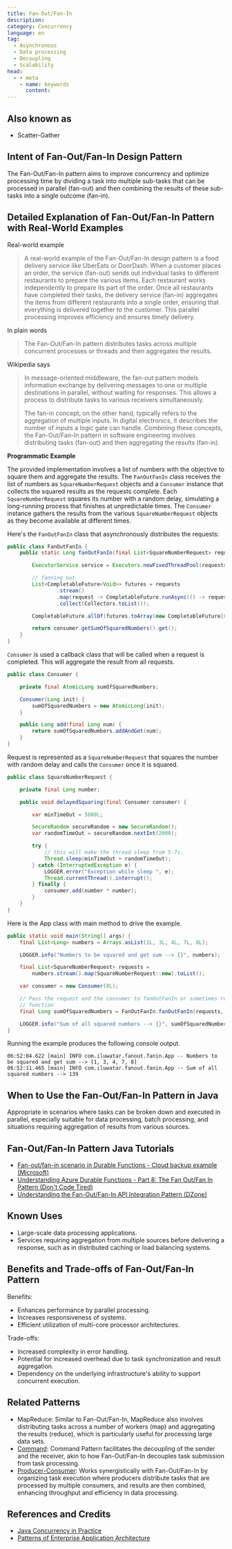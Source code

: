 ```yaml
---
title: Fan-Out/Fan-In
description:
category: Concurrency
language: en
tag:
  - Asynchronous
  - Data processing
  - Decoupling
  - Scalability
head:
  - - meta
    - name: keywords
      content:
---
```


## Also known as

* Scatter-Gather

## Intent of Fan-Out/Fan-In Design Pattern

The Fan-Out/Fan-In pattern aims to improve concurrency and optimize processing time by dividing a task into multiple sub-tasks that can be processed in parallel (fan-out) and then combining the results of these sub-tasks into a single outcome (fan-in).

## Detailed Explanation of Fan-Out/Fan-In Pattern with Real-World Examples

Real-world example

> A real-world example of the Fan-Out/Fan-In design pattern is a food delivery service like UberEats or DoorDash. When a customer places an order, the service (fan-out) sends out individual tasks to different restaurants to prepare the various items. Each restaurant works independently to prepare its part of the order. Once all restaurants have completed their tasks, the delivery service (fan-in) aggregates the items from different restaurants into a single order, ensuring that everything is delivered together to the customer. This parallel processing improves efficiency and ensures timely delivery.

In plain words

> The Fan-Out/Fan-In pattern distributes tasks across multiple concurrent processes or threads and then aggregates the results.

Wikipedia says

> In message-oriented middleware, the fan-out pattern models information exchange by delivering messages to one or multiple destinations in parallel, without waiting for responses. This allows a process to distribute tasks to various receivers simultaneously.
>
> The fan-in concept, on the other hand, typically refers to the aggregation of multiple inputs. In digital electronics, it describes the number of inputs a logic gate can handle. Combining these concepts, the Fan-Out/Fan-In pattern in software engineering involves distributing tasks (fan-out) and then aggregating the results (fan-in).

**Programmatic Example**

The provided implementation involves a list of numbers with the objective to square them and aggregate the results. The `FanOutFanIn` class receives the list of numbers as `SquareNumberRequest` objects and a `Consumer` instance that collects the squared results as the requests complete. Each `SquareNumberRequest` squares its number with a random delay, simulating a long-running process that finishes at unpredictable times. The `Consumer` instance gathers the results from the various `SquareNumberRequest` objects as they become available at different times.

Here's the `FanOutFanIn` class that asynchronously distributes the requests:

```java
public class FanOutFanIn {
    public static Long fanOutFanIn(final List<SquareNumberRequest> requests, final Consumer consumer) {

        ExecutorService service = Executors.newFixedThreadPool(requests.size());

        // fanning out
        List<CompletableFuture<Void>> futures = requests
                .stream()
                .map(request -> CompletableFuture.runAsync(() -> request.delayedSquaring(consumer), service))
                .collect(Collectors.toList());

        CompletableFuture.allOf(futures.toArray(new CompletableFuture[0])).join();

        return consumer.getSumOfSquaredNumbers().get();
    }
}
```

`Consumer` is used a callback class that will be called when a request is completed. This will aggregate the result from all requests.

```java
public class Consumer {

    private final AtomicLong sumOfSquaredNumbers;

    Consumer(Long init) {
        sumOfSquaredNumbers = new AtomicLong(init);
    }

    public Long add(final Long num) {
        return sumOfSquaredNumbers.addAndGet(num);
    }
}
```

Request is represented as a `SquareNumberRequest` that squares the number with random delay and calls the `Consumer` once it is squared.

```java
public class SquareNumberRequest {

    private final Long number;

    public void delayedSquaring(final Consumer consumer) {

        var minTimeOut = 5000L;

        SecureRandom secureRandom = new SecureRandom();
        var randomTimeOut = secureRandom.nextInt(2000);

        try {
            // this will make the thread sleep from 5-7s.
            Thread.sleep(minTimeOut + randomTimeOut);
        } catch (InterruptedException e) {
            LOGGER.error("Exception while sleep ", e);
            Thread.currentThread().interrupt();
        } finally {
            consumer.add(number * number);
        }
    }
}
```

Here is the App class with main method to drive the example.

```java
public static void main(String[] args) {
    final List<Long> numbers = Arrays.asList(1L, 3L, 4L, 7L, 8L);

    LOGGER.info("Numbers to be squared and get sum --> {}", numbers);

    final List<SquareNumberRequest> requests =
        numbers.stream().map(SquareNumberRequest::new).toList();

    var consumer = new Consumer(0L);

    // Pass the request and the consumer to fanOutFanIn or sometimes referred as Orchestrator
    // function
    final Long sumOfSquaredNumbers = FanOutFanIn.fanOutFanIn(requests, consumer);

    LOGGER.info("Sum of all squared numbers --> {}", sumOfSquaredNumbers);
}
```

Running the example produces the following console output.

```
06:52:04.622 [main] INFO com.iluwatar.fanout.fanin.App -- Numbers to be squared and get sum --> [1, 3, 4, 7, 8]
06:52:11.465 [main] INFO com.iluwatar.fanout.fanin.App -- Sum of all squared numbers --> 139
```

## When to Use the Fan-Out/Fan-In Pattern in Java

Appropriate in scenarios where tasks can be broken down and executed in parallel, especially suitable for data processing, batch processing, and situations requiring aggregation of results from various sources.

## Fan-Out/Fan-In Pattern Java Tutorials

* [Fan-out/fan-in scenario in Durable Functions - Cloud backup example (Microsoft)](https://docs.microsoft.com/en-us/azure/azure-functions/durable/durable-functions-cloud-backup)
* [Understanding Azure Durable Functions - Part 8: The Fan Out/Fan In Pattern (Don't Code Tired)](http://dontcodetired.com/blog/post/Understanding-Azure-Durable-Functions-Part-8-The-Fan-OutFan-In-Pattern)
* [Understanding the Fan-Out/Fan-In API Integration Pattern (DZone)](https://dzone.com/articles/understanding-the-fan-out-fan-in-api-integration-p)

## Known Uses

* Large-scale data processing applications.
* Services requiring aggregation from multiple sources before delivering a response, such as in distributed caching or load balancing systems.

## Benefits and Trade-offs of Fan-Out/Fan-In Pattern

Benefits:

* Enhances performance by parallel processing.
* Increases responsiveness of systems.
* Efficient utilization of multi-core processor architectures.

Trade-offs:

* Increased complexity in error handling.
* Potential for increased overhead due to task synchronization and result aggregation.
* Dependency on the underlying infrastructure's ability to support concurrent execution.

## Related Patterns

* MapReduce: Similar to Fan-Out/Fan-In, MapReduce also involves distributing tasks across a number of workers (map) and aggregating the results (reduce), which is particularly useful for processing large data sets.
* [Command](https://java-design-patterns.com/patterns/command/): Command Pattern facilitates the decoupling of the sender and the receiver, akin to how Fan-Out/Fan-In decouples task submission from task processing.
* [Producer-Consumer](https://java-design-patterns.com/patterns/producer-consumer/): Works synergistically with Fan-Out/Fan-In by organizing task execution where producers distribute tasks that are processed by multiple consumers, and results are then combined, enhancing throughput and efficiency in data processing.

## References and Credits

* [Java Concurrency in Practice](https://amzn.to/3vXytsb)
* [Patterns of Enterprise Application Architecture](https://amzn.to/49QQcPD)
